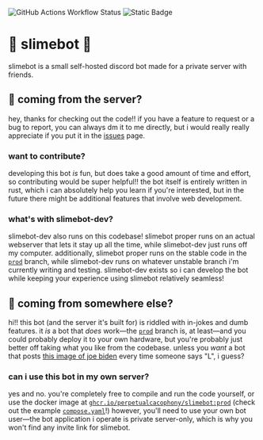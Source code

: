 ![GitHub Actions Workflow Status](https://img.shields.io/github/actions/workflow/status/perpetualcacophony/slimebot/ci.yml) ![Static Badge](https://img.shields.io/badge/rust-1.75.0-f74c00?logo=rust&link=https%3A%2F%2Fblog.rust-lang.org%2F2023%2F12%2F28%2FRust-1.75.0.html)

# 🌸 slimebot 🌸
slimebot is a small self-hosted discord bot made for a private server with friends.

## 🐞 coming from the server?
hey, thanks for checking out the code!! if you have a feature to request or a bug to report, you can always dm it to me directly, but i would really really appreciate if you put it in the [issues](https://github.com/perpetualcacophony/slimebot/issues) page.

### want to contribute?
developing this bot *is* fun, but does take a good amount of time and effort, so contributing would be super helpful!! the bot itself is entirely written in rust, which i can absolutely help you learn if you're interested, but in the future there might be additional features that involve web development.

### what's with slimebot-dev?
slimebot-dev also runs on this codebase! slimebot proper runs on an actual webserver that lets it stay up all the time, while slimebot-dev just runs off my computer. additionally, slimebot proper runs on the stable code in the [`prod`](https://github.com/perpetualcacophony/slimebot/tree/prod) branch, while slimebot-dev runs on whatever unstable branch i'm currently writing and testing. slimebot-dev exists so i can develop the bot while keeping your experience using slimebot relatively seamless!

## 🐞 coming from somewhere else?
hi!! this bot (and the server it's built for) is riddled with in-jokes and dumb features. it *is* a bot that *does* work—the [`prod`](https://github.com/perpetualcacophony/slimebot/tree/prod) branch is, at least—and you could probably deploy it to your own hardware, but you're probably just better off taking what you like from the codebase. unless you *want* a bot that posts [this image of joe biden](https://files.catbox.moe/v7itt0.webp) every time someone says "L", i guess?

### can i use this bot in my own server?
yes and no. you're completely free to compile and run the code yourself, or use the docker image at [`ghcr.io/perpetualcacophony/slimebot:prod`](https://ghcr.io/perpetualcacophony/slimebot) (check out the example [`compose.yaml`](example-compose.yaml)!) however, you'll need to use your own bot user—the bot application i operate is private server-only, which is why you won't find any invite link for slimebot.
